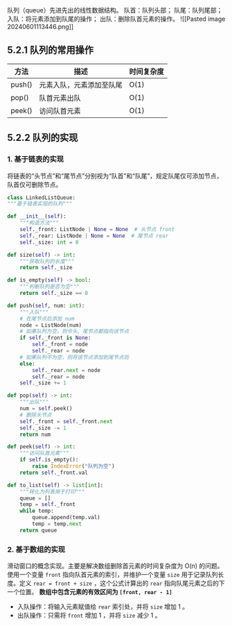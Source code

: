 队列（queue）先进先出的线性数据结构。
队首：队列头部；
队尾：队列尾部；
入队：将元素添加到队尾的操作；
出队：删除队首元素的操作。
![[Pasted image 20240601113446.png]]
## 5.2.1 队列的常用操作
| 方法   | 描述 | 时间复杂度 |
| ------ | ---- | ---------- |
| push() | 元素入队，元素添加至队尾     |    O(1)        |
| pop()  | 队首元素出队     |     O(1)       |
| peek()       |   访问队首元素   |   O(1)         |

## 5.2.2 队列的实现
### 1. 基于链表的实现
将链表的“头节点”和“尾节点”分别视为“队首”和“队尾”，规定队尾仅可添加节点，队首仅可删除节点。
``` python
class LinkedListQueue:
"""基于链表实现的队列"""

def __init__(self):
    """构造方法"""
    self._front: ListNode | None = None  # 头节点 front
    self._rear: ListNode | None = None  # 尾节点 rear
    self._size: int = 0

def size(self) -> int:
    """获取队列的长度"""
    return self._size

def is_empty(self) -> bool:
    """判断队列是否为空"""
    return self._size == 0

def push(self, num: int):
    """入队"""
    # 在尾节点后添加 num
    node = ListNode(num)
    # 如果队列为空，则令头、尾节点都指向该节点
    if self._front is None:
        self._front = node
        self._rear = node
    # 如果队列不为空，则将该节点添加到尾节点后
    else:
        self._rear.next = node
        self._rear = node
    self._size += 1

def pop(self) -> int:
    """出队"""
    num = self.peek()
    # 删除头节点
    self._front = self._front.next
    self._size -= 1
    return num

def peek(self) -> int:
    """访问队首元素"""
    if self.is_empty():
        raise IndexError("队列为空")
    return self._front.val

def to_list(self) -> list[int]:
    """转化为列表用于打印"""
    queue = []
    temp = self._front
    while temp:
        queue.append(temp.val)
        temp = temp.next
    return queue
```
### 2. 基于数组的实现
滑动窗口的概念实现。主要是解决数组删除首元素的时间复杂度为 O(n) 的问题。
使用一个变量 `front` 指向队首元素的索引，并维护一个变量 `size` 用于记录队列长度。定义 `rear = front + size` ，这个公式计算出的 `rear` 指向队尾元素之后的下一个位置。
**数组中包含元素的有效区间为 `[front, rear - 1]`**
- 入队操作：将输入元素赋值给 `rear` 索引处，并将 `size` 增加 1 。
- 出队操作：只需将 `front` 增加 1 ，并将 `size` 减少 1 。
